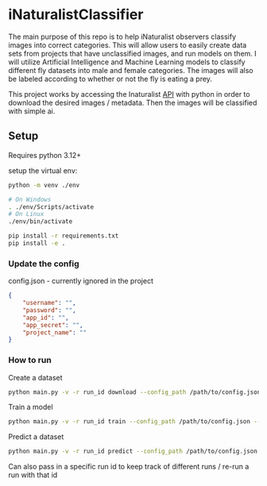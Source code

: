 # iNaturalistClassifier

The main purpose of this repo is to help iNaturalist observers classify images into correct categories. This will allow users to easily create data sets from projects that have unclassified images, and run models on them.
I will utilize Artificial Intelligence and Machine Learning models to classify different fly datasets into male and female categories. The images will also be labeled according to whether or not the fly is eating a prey.

This project works by accessing the Inaturalist [API](https://api.inaturalist.org/v1/docs) with python in order to download the desired images / metadata. Then the images will be classified with simple ai.

## Setup

Requires python 3.12+

setup the virtual env:

```sh
python -m venv ./env

# On Windows
. ./env/Scripts/activate 
# On Linux
./env/bin/activate

pip install -r requirements.txt
pip install -e .
```

### Update the config

config.json - currently ignored in the project

```json
{
    "username": "",
    "password": "",
    "app_id": "",
    "app_secret": "",
    "project_name": ""
}
```

### How to run

Create a dataset

``` sh
python main.py -v -r run_id download --config_path /path/to/config.json --dataset_path /path/to/dataset 
```

Train a model

```sh
python main.py -v -r run_id train --config_path /path/to/config.json --predict_path /path/to/classify
```

Predict a dataset

``` sh
python main.py -v -r run_id predict --config_path /path/to/config.json --predict_path /path/to/classify
```

Can also pass in a specific run id to keep track of different runs / re-run a run with that id
